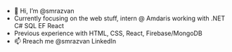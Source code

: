 - 👋 Hi, I’m @smrazvan
- Currently focusing on the web stuff, intern @ Amdaris working with .NET C# SQL EF React
- Previous experience with HTML, CSS, React, Firebase/MongoDB
- 📫 Rreach me @smrazvan LinkedIn

<!---
smrazvan/smrazvan is a ✨ special ✨ repository because its `README.md` (this file) appears on your GitHub profile.
You can click the Preview link to take a look at your changes.
--->
